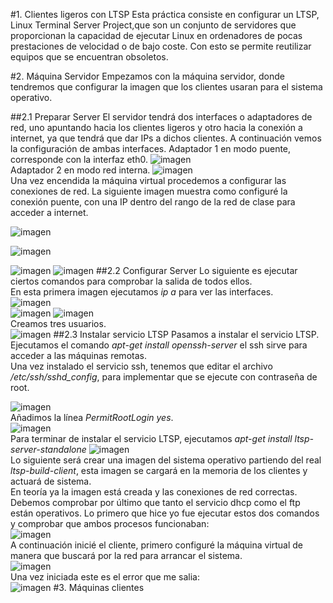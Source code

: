 #1. Clientes ligeros con LTSP
Esta práctica consiste en configurar un LTSP, Linux Terminal Server Project,que son un conjunto de servidores que proporcionan la capacidad de ejecutar Linux en ordenadores de pocas prestaciones de velocidad o de bajo coste. Con esto se permite reutilizar equipos que se encuentran obsoletos.

#2. Máquina Servidor
Empezamos con la máquina servidor, donde tendremos que configurar la imagen que los clientes usaran para el sistema operativo.
 

##2.1 Preparar Server
El servidor tendrá dos interfaces o adaptadores de red, uno apuntando hacia los clientes ligeros y otro hacia la conexión a internet, ya que tendrá que dar IPs a dichos clientes.
A continuación vemos la configuración de ambas interfaces. Adaptador 1 en modo puente, corresponde con la interfaz eth0.
![imagen](./1.png)  
Adaptador 2 en modo red interna.
![imagen](./2.png)  
Una vez encendida la máquina virtual procedemos a configurar las conexiones de red.
La siguiente imagen muestra como configuré la conexión puente, con una IP dentro del rango de la red de clase para acceder a internet.

![imagen](./3.png)




![imagen](./12revisar.png)


![imagen](./16.png)
![imagen](./17.png)
##2.2 Configurar Server
Lo siguiente es ejecutar ciertos comandos para comprobar la salida de todos ellos.  
En esta primera imagen ejecutamos *ip a* para ver las interfaces.  
![imagen](./4.png)  
![imagen](./5.png)
![imagen](./6.png)  
Creamos tres usuarios.  
![imagen](./7.png)
##2.3 Instalar servicio LTSP
Pasamos a instalar el servicio LTSP. Ejecutamos el comando *apt-get install openssh-server* el ssh sirve para acceder a las máquinas remotas.  
Una vez instalado el servicio ssh, tenemos que editar el archivo */etc/ssh/sshd_config*, para implementar que se ejecute con contraseña de root.

![imagen](./8.png)  
Añadimos la línea *PermitRootLogin yes*.  
![imagen](./9.png)  
Para terminar de instalar el servicio LTSP, ejecutamos *apt-get install ltsp-server-standalone*
![imagen](./10.png)  
Lo siguiente será crear una imagen del sistema operativo partiendo del real *ltsp-build-client*, 
esta imagen se cargará en la memoria de los clientes y actuará de sistema.  
En teoría ya la imagen está creada y las conexiones de red correctas. Debemos comprobar por último que tanto el servicio dhcp como el ftp están operativos.
Lo primero que hice yo fue ejecutar estos dos comandos y comprobar que ambos procesos funcionaban:  
![imagen](./14.png)  
A continuación inicié el cliente, primero configuré la máquina virtual de manera que buscará por la red para arrancar el sistema.  
![imagen](./11.png)  
Una vez iniciada este es el error que me salia:  
![imagen](./13cliente.png)
#3. Máquinas clientes

